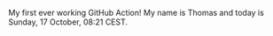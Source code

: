 My first ever working GitHub Action!
My name is Thomas and today is Sunday, 17 October, 08:21 CEST. 
